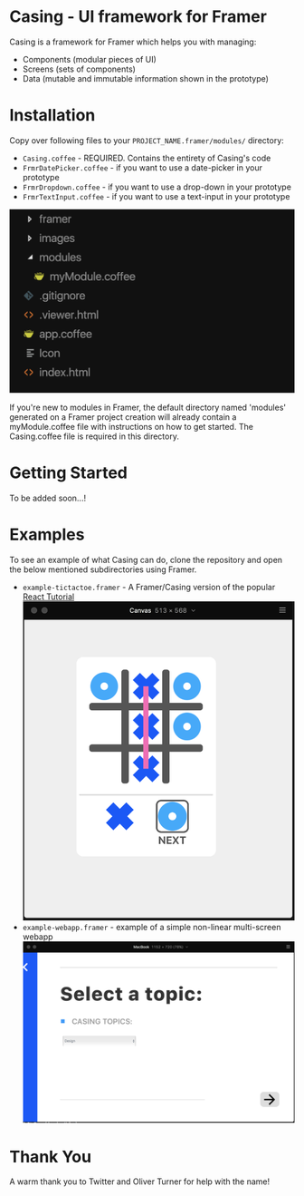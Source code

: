 # Casing - UI framework for Framer

Casing is a framework for Framer which helps you with managing:

* Components (modular pieces of UI)
* Screens (sets of components)
* Data (mutable and immutable information shown in the prototype)

# Installation

Copy over following files to your `PROJECT_NAME.framer/modules/` directory:

* `Casing.coffee` - REQUIRED. Contains the entirety of Casing's code
* `FrmrDatePicker.coffee` - if you want to use a date-picker in your prototype
* `FrmrDropdown.coffee` - if you want to use a drop-down in your prototype
* `FrmrTextInput.coffee` - if you want to use a text-input in your prototype

![Modules Example](./img/modules_example.png)

If you're new to modules in Framer, the default directory named 'modules' generated on a Framer project creation will already contain a myModule.coffee file with instructions on how to get started. The Casing.coffee file is required in this directory.

# Getting Started

To be added soon...!

# Examples

To see an example of what Casing can do, clone the repository and open the below mentioned
subdirectories using Framer.

* `example-tictactoe.framer` - A Framer/Casing version of the popular [React Tutorial][react-tutorial]
![TicTacToe example](./img/example_tictactoe.png)
* `example-webapp.framer` - example of a simple non-linear multi-screen webapp
![WebApp example](./img/example_webapp.png)



[react-tutorial]: https://reactjs.org/tutorial/tutorial.html

# Thank You

A warm thank you to Twitter and Oliver Turner for help with the name!
